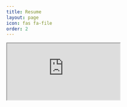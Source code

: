 ```yaml
---
title: Resume
layout: page
icon: fas fa-file
order: 2
---
```


<html lang="en">
<head>
  <meta charset="UTF-8" />
  <meta
    name="viewport"
    content="width=device-width, user-scalable=no, initial-scale=1, shrink-to-fit=no, viewport-fit=cover"
  />
  <title>PDF</title>
</head>
<body>
  <iframe
    src="https://drive.google.com/file/d/1AuQR3WN_IwBk5iIgGoaCnEvwwvTuEYqX/preview"
    allow="autoplay"
  ></iframe>
</body>
</html>
